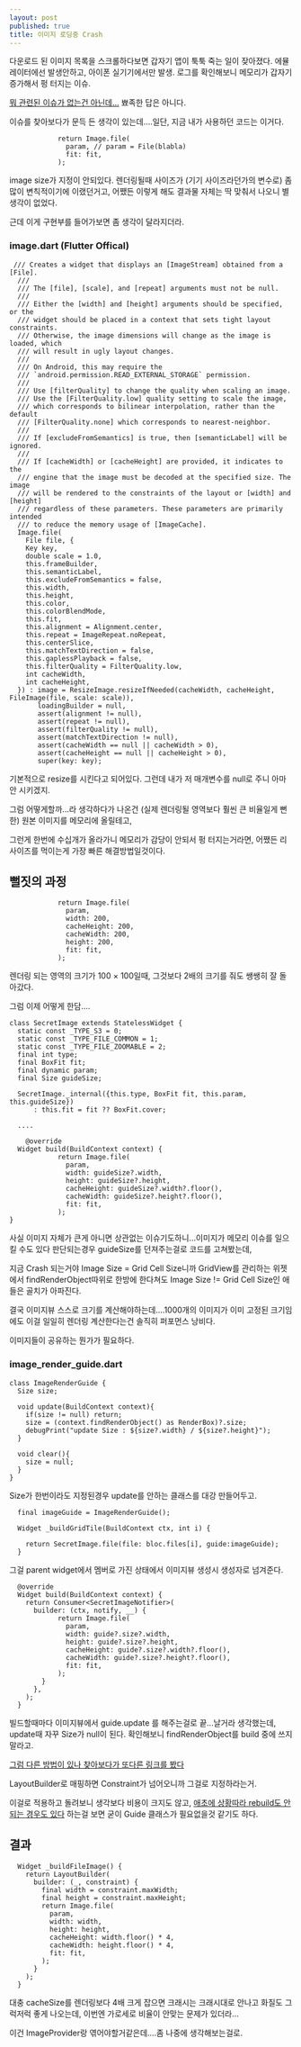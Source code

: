 ```yaml
---
layout: post
published: true
title: 이미지 로딩중 Crash
---
```

다운로드 된 이미지 목록을 스크롤하다보면 갑자기 앱이 툭툭 죽는 일이 잦아졌다.
에뮬레이터에선 발생안하고, 아이폰 실기기에서만 발생.
로그를 확인해보니 메모리가 갑자기 증가해서 펑 터지는 이슈.

[뭐 관련된 이슈가 없는건 아닌데...](https://github.com/flutter/flutter/issues/32143) 뾰족한 답은 아니다.

이슈를 찾아보다가 문득 든 생각이 있는데....일단, 지금 내가 사용하던 코드는 이거다.

```
            return Image.file(
              param, // param = File(blabla)
              fit: fit,
            );
```

image size가 지정이 안되있다. 렌더링될때 사이즈가 (기기 사이즈라던가의 변수로) 좀 많이 변칙적이기에 이랬던거고, 어쨌든 이렇게 해도 결과물 자체는 딱 맞춰서 나오니 별 생각이 없었다.

근데 이게 구현부를 들어가보면 좀 생각이 달라지더라.

### image.dart (Flutter Offical)
```
 /// Creates a widget that displays an [ImageStream] obtained from a [File].
  ///
  /// The [file], [scale], and [repeat] arguments must not be null.
  ///
  /// Either the [width] and [height] arguments should be specified, or the
  /// widget should be placed in a context that sets tight layout constraints.
  /// Otherwise, the image dimensions will change as the image is loaded, which
  /// will result in ugly layout changes.
  ///
  /// On Android, this may require the
  /// `android.permission.READ_EXTERNAL_STORAGE` permission.
  ///
  /// Use [filterQuality] to change the quality when scaling an image.
  /// Use the [FilterQuality.low] quality setting to scale the image,
  /// which corresponds to bilinear interpolation, rather than the default
  /// [FilterQuality.none] which corresponds to nearest-neighbor.
  ///
  /// If [excludeFromSemantics] is true, then [semanticLabel] will be ignored.
  ///
  /// If [cacheWidth] or [cacheHeight] are provided, it indicates to the
  /// engine that the image must be decoded at the specified size. The image
  /// will be rendered to the constraints of the layout or [width] and [height]
  /// regardless of these parameters. These parameters are primarily intended
  /// to reduce the memory usage of [ImageCache].
  Image.file(
    File file, {
    Key key,
    double scale = 1.0,
    this.frameBuilder,
    this.semanticLabel,
    this.excludeFromSemantics = false,
    this.width,
    this.height,
    this.color,
    this.colorBlendMode,
    this.fit,
    this.alignment = Alignment.center,
    this.repeat = ImageRepeat.noRepeat,
    this.centerSlice,
    this.matchTextDirection = false,
    this.gaplessPlayback = false,
    this.filterQuality = FilterQuality.low,
    int cacheWidth,
    int cacheHeight,
  }) : image = ResizeImage.resizeIfNeeded(cacheWidth, cacheHeight, FileImage(file, scale: scale)),
       loadingBuilder = null,
       assert(alignment != null),
       assert(repeat != null),
       assert(filterQuality != null),
       assert(matchTextDirection != null),
       assert(cacheWidth == null || cacheWidth > 0),
       assert(cacheHeight == null || cacheHeight > 0),
       super(key: key);
```

기본적으로 resize를 시킨다고 되어있다. 그런데 내가 저 매개변수를 null로 주니 아마 안 시키겠지.

그럼 어떻게할까...라 생각하다가 나온건 (실제 렌더링될 영역보다 훨씬 큰 비율일게 뻔한) 원본 이미지를 메모리에 올릴테고,

그런게 한번에 수십개가 올라가니 메모리가 감당이 안되서 펑 터지는거라면, 어쨌든 리사이즈를 먹이는게 가장 빠른 해결방법일것이다.


## 뻘짓의 과정

```
            return Image.file(
              param,
              width: 200,
              cacheHeight: 200,
              cacheWidth: 200,
              height: 200,
              fit: fit,
            );
```
렌더링 되는 영역의 크기가 100 × 100일때, 그것보다 2배의 크기를 줘도 쌩쌩히 잘 돌아갔다.

그럼 이제 어떻게 한담....


```
class SecretImage extends StatelessWidget {
  static const _TYPE_S3 = 0;
  static const _TYPE_FILE_COMMON = 1;
  static const _TYPE_FILE_ZOOMABLE = 2;
  final int type;
  final BoxFit fit;
  final dynamic param;
  final Size guideSize;

  SecretImage._internal({this.type, BoxFit fit, this.param, this.guideSize})
      : this.fit = fit ?? BoxFit.cover;
      
  ....
  
    @override
  Widget build(BuildContext context) {
            return Image.file(
              param,
              width: guideSize?.width,
              height: guideSize?.height,
              cacheHeight: guideSize?.width?.floor(),
              cacheWidth: guideSize?.height?.floor(),
              fit: fit,
            );
}      
```

사실 이미지 자체가 큰게 아니면 상관없는 이슈기도하니...이미지가 메모리 이슈를 일으킬 수도 있다 판단되는경우 guideSize를 던져주는걸로 코드를 고쳐봤는데,

지금 Crash 되는거야 Image Size = Grid Cell Size니까 GridView를 관리하는 위젯에서 findRenderObject따위로 한방에 한다쳐도 Image Size != Grid Cell Size인 애들은 골치가 아파진다.

결국 이미지뷰 스스로 크기를 계산해야하는데....1000개의 이미지가 이미 고정된 크기임에도 이걸 일일히 렌더링 계산한다는건 솔직히 퍼포먼스 낭비다.

이미지들이 공유하는 뭔가가 필요하다.


### image_render_guide.dart
```
class ImageRenderGuide {
  Size size;

  void update(BuildContext context){
    if(size != null) return;
    size = (context.findRenderObject() as RenderBox)?.size;
    debugPrint("update Size : ${size?.width} / ${size?.height}");
  }

  void clear(){
    size = null;
  }
}
```

Size가 한번이라도 지정된경우 update를 안하는 클래스를 대강 만들어두고.


```
  final imageGuide = ImageRenderGuide();
  
  Widget _buildGridTile(BuildContext ctx, int i) {

    return SecretImage.file(file: bloc.files[i], guide:imageGuide);
  }
```

그걸 parent widget에서 멤버로 가진 상태에서 이미지뷰 생성시 생성자로 넘겨준다.

```
  @override
  Widget build(BuildContext context) {
    return Consumer<SecretImageNotifier>(
      builder: (ctx, notify, __) {
            return Image.file(
              param,
              width: guide?.size?.width,
              height: guide?.size?.height,
              cacheHeight: guide?.size?.width?.floor(),
              cacheWidth: guide?.size?.height?.floor(),
              fit: fit,
            );
        }
      },
    );
  }
```
빌드할때마다 이미지뷰에서 guide.update 를 해주는걸로 끝...날거라 생각했는데, update때 자꾸 Size가 null이 된다.
확인해보니 findRenderObject를 build 중에 쓰지말라고.

[그럼 다른 방법이 있나 찾아보다가 또다른 링크를 봤다](https://groups.google.com/forum/#!topic/flutter-dev/9JAK0WK2EC0)

LayoutBuilder로 매핑하면 Constraint가 넘어오니까 그걸로 지정하라는거.


이걸로 적용하고 돌려보니 생각보다 비용이 크지도 않고, [애초에 상황따라 rebuild도 안되는 경우도 있다](https://github.com/flutter/flutter/issues/6469) 하는걸 보면 굳이 Guide 클래스가 필요없을것 같기도 하다.


## 결과

```
  Widget _buildFileImage() {
    return LayoutBuilder(
      builder: (_, constraint) {
        final width = constraint.maxWidth;
        final height = constraint.maxHeight;
        return Image.file(
          param,
          width: width,
          height: height,
          cacheHeight: width.floor() * 4,
          cacheWidth: height.floor() * 4,
          fit: fit,
        );
      }
    );
  }
```

대충 cacheSize를 렌더링보다 4배 크게 잡으면 크래시는 크래시대로 안나고 화질도 그럭저럭 좋게 나오는데, 이번엔 가로세로 비율이 안맞는 문제가 있더라...

이건 ImageProvider랑 엮어야할거같은데....좀 나중에 생각해보는걸로.




